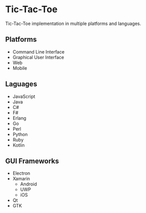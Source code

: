 # Tic-Tac-Toe
Tic-Tac-Toe implementation in multiple platforms and languages.

## Platforms
- Command Line Interface
- Graphical User Interface
- Web
- Mobile

## Laguages
- JavaScript
- Java
- C#
- F#
- Erlang
- Go
- Perl
- Python
- Ruby
- Kotlin

## GUI Frameworks
- Electron
- Xamarin
    - Android
    - UWP
    - iOS
- Qt
- GTK